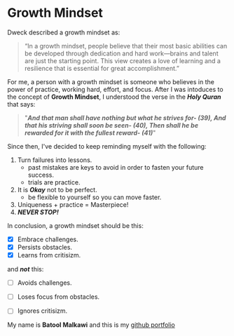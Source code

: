 # **Growth Mindset** 

Dweck described a growth mindset as: 
> “In a growth mindset, people believe that their most basic abilities can be developed through dedication and hard work—brains and talent are just the starting point. This view creates a love of learning and a resilience that is essential for great accomplishment.”

For me, a person with a growth mindset is someone who believes in the power of practice, working hard, effort, and focus. After I was intoduces to the concept of **Growth Mindset**, I understood the verse in the **_Holy Quran_** that says: 
> "***And that man shall have nothing but what he strives for- (39), And that his striving shall soon be seen- (40), Then shall he be rewarded for it with the fullest reward- (41)***"

Since then, I've decided to keep reminding myself with the following:
1. Turn failures into lessons.
    * past mistakes are keys to avoid in order to fasten your future success.
    * trials are practice.
2. It is ***Okay*** not to be perfect.
    * be flexible to yourself so you can move faster. 
3. Uniqueness + practice = Masterpiece!
4. ***NEVER STOP!***

In conclusion, a growth mindset should be this:
- [x] Embrace challenges.
- [x] Persists obstacles.
- [x] Learns from critisizm.

and ***not*** this:
- [ ] Avoids challenges.
- [ ] Loses focus from obstacles.
- [ ] Ignores critisizm.


My name is **Batool Malkawi** and this is my [github portfolio](https://github.com/batoolmalkawii) 
